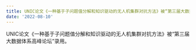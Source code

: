 ```yaml
---
title: UNIC论文《一种基于子问题值分解和知识驱动的无人机集群对抗方法》被“第三届大数据体系高峰论坛”录用。
date: '2022-08-10'
---
```


UNIC论文《一种基于子问题值分解和知识驱动的无人机集群对抗方法》被“第三届大数据体系高峰论坛”录用。

<!--more-->


